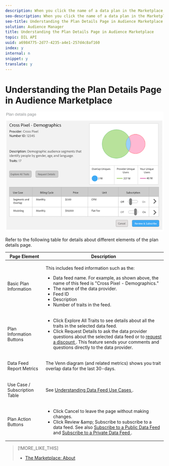 ```yaml
---
description: When you click the name of a data plan in the Marketplace, Audience Manager provides information that can help you make informed choices about subscribing to a data feed.
seo-description: When you click the name of a data plan in the Marketplace, Audience Manager provides information that can help you make informed choices about subscribing to a data feed.
seo-title: Understanding the Plan Details Page in Audience Marketplace
solution: Audience Manager
title: Understanding the Plan Details Page in Audience Marketplace
topic: DIL API
uuid: a6984775-2d77-4235-a4e1-257d4c8af160
index: y
internal: n
snippet: y
translate: y
---
```


# Understanding the Plan Details Page in Audience Marketplace

![](assets/subscribe2.png) 

Refer to the following table for details about different elements of the plan details page. 



<table id="table_033AC2632FEC45AFAA28D9B0B36A45A2"> 
 <thead> 
  <tr> 
   <th colname="col1" class="entry"> Page Element </th> 
   <th colname="col2" class="entry"> Description </th> 
  </tr> 
 </thead>
 <tbody> 
  <tr> 
   <td colname="col1"> <p>Basic Plan Information </p> </td> 
   <td colname="col2"> <p>This includes feed information such as the: </p> <p> 
     <ul id="ul_DE020897DF9644599A12EAB28BEBB2F4"> 
      <li id="li_2708CCC5FFC642D7AC87EEDC6CD9A9BE">Data feed name. For example, as shown above, the name of this feed is "Cross Pixel - Demographics." </li> 
      <li id="li_A38FB0BA75D84324AD639F4DA9024417">The name of the data provider. </li> 
      <li id="li_8FD44C8DBD97451FB8A2248933DAD064">Feed ID </li> 
      <li id="li_8A054691D89441CAA1BCD7D1464DD12D">Description </li> 
      <li id="li_D37A8EA0FB134B83A9289260EAD2BA7D">Number of traits in the feed. </li> 
     </ul> </p> </td> 
  </tr> 
  <tr> 
   <td colname="col1"> <p>Plan Information Buttons </p> </td> 
   <td colname="col2"> <p> 
     <ul id="ul_ACDA08D3C7304CBDA0896C5E70A7FFD8"> 
      <li id="li_5FF34641C2364F90A80AEDD0ADB64BC9">Click <span class="uicontrol"> Explore All Traits </span> to see details about all the traits in the selected data feed. </li> 
      <li id="li_3B3924ADA7B54979B3AE6E6522BB3761">Click <span class="uicontrol"> Request Details </span> to ask the data provider questions about the selected data feed or to <a href="../../../c_features/c_audience_marketplace/c_marketplace_buyer/marketplace-buyer-discounts.md#concept_DB7031710F254277A5297D98A13EFEC9" format="dita" scope="local"> request a discount </a>. This feature sends your comments and questions directly to the data provider. </li> 
     </ul> </p> </td> 
  </tr> 
  <tr> 
   <td colname="col1"> <p>Data Feed Report Metrics </p> </td> 
   <td colname="col2"> <p>The Venn diagram (and related metrics) shows you trait overlap data for the last 30-days. </p> </td> 
  </tr> 
  <tr> 
   <td colname="col1"> <p>Use Case / Subscription Table </p> </td> 
   <td colname="col2"> <p>See <a href="../../../c_features/c_audience_marketplace/c_marketplace_buyer/c_use_cases_for_buyers.md#concept_BF17D148E9BA4A2FBCCA4576F00046C9" format="dita" scope="local"> Understanding Data Feed Use Cases </a>. </p> </td> 
  </tr> 
  <tr> 
   <td colname="col1"> <p>Plan Action Buttons </p> </td> 
   <td colname="col2"> <p> 
     <ul id="ul_114F013A38A54F1592CEA30CB06A6F58"> 
      <li id="li_37B60217EFBF447ABF136508BD483C7D">Click <span class="uicontrol"> Cancel </span> to leave the page without making changes. </li> 
      <li id="li_7356FE918192433EAC42FAB398223F4D">Click <span class="uicontrol"> Review &amp;amp; Subscribe </span> to subscribe to a data feed. See also <a href="../../../c_features/c_audience_marketplace/c_marketplace_buyer/t_subscribe_feed.md#task_F0E25DBC6326475497D5A086EF9B3182" format="dita" scope="local"> Subscribe to a Public Data Feed </a> and <a href="../../../c_features/c_audience_marketplace/c_marketplace_buyer/t_private_feed.md#task_201526273485445EB6DB0FAD196259C5" format="dita" scope="local"> Subscribe to a Private Data Feed </a>. </li> 
     </ul> </p> </td> 
  </tr> 
 </tbody> 
</table>

>[!MORE_LIKE_THIS]
>
>* [ The Marketplace: About ](c_marketplace_about.md#concept_47C5946409634F8F8DF885977A705B8C)
